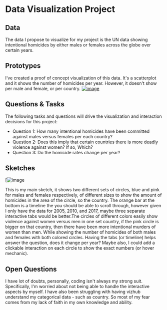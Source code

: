 # Data Visualization Project

## Data

The data I propose to visualize for my project is the UN data showing intentional homicides by either males or females across the globe over certain years. 

## Prototypes

I’ve created a proof of concept visualization of this data. It's a scatterplot and it shows the number of homicides per year. However, it doesn't show per male and female, or per country.
[![image](https://user-images.githubusercontent.com/85960143/134442128-e7a4113f-f26f-4e33-ab55-b29fbc6065e2.png)](https://vizhub.com/ldlinnell/60291a2c7fbe4bad98417be425f04362)

## Questions & Tasks

The following tasks and questions will drive the visualization and interaction decisions for this project:

 * Question 1: How many intentional homicides have been committed against males versus females per each country?
 * Question 2: Does this imply that certain countries there is more deadly violence against women? If so, Which?
 * Question 3: Do the homicide rates change per year? 

## Sketches
[![image](https://user-images.githubusercontent.com/85960143/134443192-fee2e59d-b0e0-4e5d-bd69-84579302c547.png)

This is my main sketch, it shows two different sets of circles, blue and pink for males and females respectively, of different sizes to show the amount of homicides in the area of the circle, so the country. The orange bar at the bottom is a timeline the you should be able to scroll through, however given I only have the data for 2005, 2010, and 2017, maybe three separate interactive tabs would be better.The circles of different colors easily show violence against women versus men in one set country, if the pink circle is bigger on that country, then there have been more intentional murders of women than men. While showing the number of homicides of both males and females with both colored circles. Having the tabs (or timeline) helps answer the question, does it change per year? Maybe also, I could add a clickable interaction on each circle to show the exact numbers (or hover mechanic). 

## Open Questions

I have lot of doubts, personally, coding isn't always my strong suit. Specifically, I'm worried about not being able to handle the interactive aspects by myself. I have also been struggling with having vizhub understand my categorical data - such as country. So most of my fear comes from my lack of faith in my own knowledge and ability.

